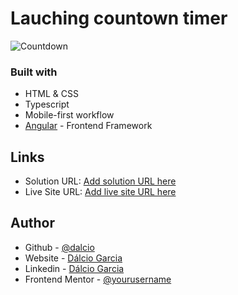 # Lauching countown timer

![Countdown](./screenshots/countdown-timer.png.png)

### Built with

- HTML & CSS
- Typescript
- Mobile-first workflow
- [Angular](https://angular.io/) - Frontend Framework

## Links

- Solution URL: [Add solution URL here](https://your-solution-url.com)
- Live Site URL: [Add live site URL here](https://your-live-site-url.com)

## Author

- Github - [@dalcio](https:/github.com/dalcio)
- Website - [Dálcio Garcia](https://dalciogarcia.vercel.app/)
- Linkedin - [Dálcio Garcia](linkedin.com/in/dalcio)
- Frontend Mentor - [@yourusername](https://www.frontendmentor.io/profile/yourusername)
